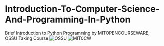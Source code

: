 # Introduction-To-Computer-Science-And-Programming-In-Python
Brief Introduction to Python Programming by MITOPENCOURSEWARE, OSSU Taking Course
![OSSU](https://user-images.githubusercontent.com/103131773/201486081-f4ece3d6-0370-41fe-aa53-e9a5477dd1fb.png)
![MITOCW](https://user-images.githubusercontent.com/103131773/201486108-8ce03007-1d33-40e9-a863-f9094f274926.jpg)
